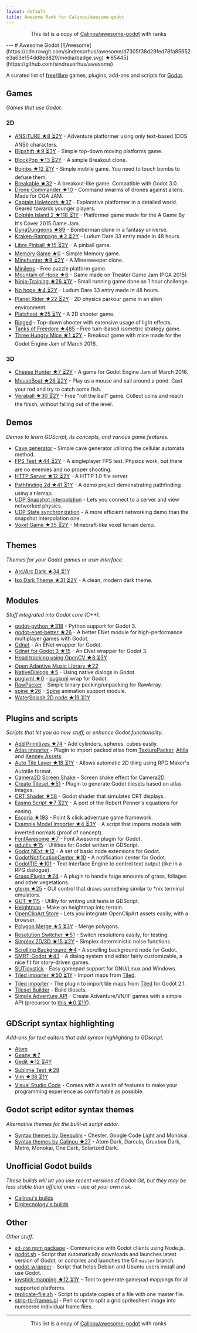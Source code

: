 ```yaml
---
layout: default
title: Awesome Rank for Calinou/awesome-godot
---
```


<p align="center">
	This list is a copy of <a href="https://github.com/Calinou/awesome-godot">Calinou/awesome-godot</a> with ranks
</p>
---
# Awesome Godot [![Awesome](https://cdn.rawgit.com/sindresorhus/awesome/d7305f38d29fed78fa85652e3a63e154dd8e8829/media/badge.svg) ★85445](https://github.com/sindresorhus/awesome)

A curated list of [free/libre](https://gnu.org/philosophy/free-sw.html) games, plugins, add-ons and scripts for [Godot](https://godotengine.org).

## Games

*Games that use Godot.*

### 2D

- [ANSiTURE ★8 ⏳2Y](https://github.com/w84death/ansiture) -  Adventure platformer using only text-based (DOS ANSI) characters.
- [Blipshift ★9 ⏳3Y](https://github.com/wardsky/blipshift) - Simple top-down moving platforms game.
- [BlockPop ★13 ⏳2Y](https://github.com/vnen/blockpop) - A simple Breakout clone.
- [Bombs ★12 ⏳1Y](https://github.com/randyyaj/Bombs) - Simple mobile game. You need to touch bombs to defuse them.
- [Breakable ★32](https://github.com/didier-v/breakable) - A breakout-like game. Compatible with Godot 3.0.
- [Drone Commander ★10](https://github.com/securas/Drone_Commander) - Command swarms of drones against aliens. Made for CGA JAM.
- [Captain Holetooth ★37](https://github.com/Hirnbix/captain-holetooth) - Explorative platformer in a detailed world. Geared towards younger players.
- [Dolphin Island 2 ★118 ⏳1Y](https://github.com/janmarcano/Dolphin-Island-2) - Platformer game made for the A Game By It's Cover 2015 Game Jam.
- [DynaDungeons ★89](https://github.com/akien-mga/dynadungeons) - Bomberman clone in a fantasy universe.
- [Kraken-Rampage ★2 ⏳2Y](https://github.com/randyyaj/Kraken-Rampage) - Ludum Dare 33 entry made in 48 hours.
- [Libre Pinball ★15 ⏳2Y](https://github.com/Calinou/libre-pinball) - A pinball game.
- [Memory Game ★0](https://github.com/Tzoop/MemoryGame) - Simple Memory game.
- [Minehunter ★8 ⏳2Y](https://github.com/genete/Minehunter) - A Minesweeper clone.
- [Minilens](http://kobuge-games.github.io/minilens/) - Free puzzle platform game.
- [Mountain of Hope ★6](https://github.com/w84death/mountain-of-hope) - Game made on Theater Game Jam (PGA 2015)
- [Ninja-Training ★26 ⏳1Y](https://github.com/KOBUGE-Games/Ninja-Training) - Small running game done as 1 hour challenge.
- [No hope ★4 ⏳2Y](https://github.com/sergicollado/no_hope_LD33) - Ludum Dare 33 entry made in 48 hours.
- [Planet Rider ★22 ⏳2Y](https://github.com/FEDE0D/Planet-Rider) - 2D physics parkour game in an alien environment.
- [Platshoot ★25 ⏳1Y](https://github.com/Calinou/platshoot) - A 2D shooter game.
- [Ringed](https://github.com/KOBUGE-Games/ringed) - Top-down shooter with extensive usage of light effects.
- [Tanks of Freedom ★485](https://github.com/w84death/Tanks-of-Freedom) - Free turn-based isometric strategy game.
- [Three Hungry Mice ★1 ⏳2Y](https://github.com/delstuff/threeHungryMice) - Breakout game with mice made for the Godot Engine Jam of March 2016.

### 3D

- [Cheese Hunter ★7 ⏳2Y](https://github.com/khairul169/cheese-hunter) - A game for Godot Engine Jam of March 2016.
- [MouseBoat ★28 ⏳2Y](https://github.com/CowThing/MouseBoat) - Play as a mouse and sail around a pond. Cast your rod and try to catch some fish.
- [Veraball ★30 ⏳2Y](https://github.com/Veraball/veraball) - Free "roll the ball" game. Collect coins and reach the finish, without falling out of the level.

## Demos

*Demos to learn GDScript, its concepts, and various game features.*

- [Cave generator](https://gitlab.com/TeddyDD/Godot-Cave-Generato) - Simple cave generator utilizing the cellular automata method.
- [FPS Test ★44 ⏳2Y](https://github.com/Calinou/fps-test) - A singleplayer FPS test. Physics work, but there are no enemies and no proper shooting.
- [HTTP Server ★12 ⏳2Y](https://github.com/KOBUGE-Games/godot-httpd) - A HTTP 1.0 file server.
- [Pathfinding 2d ★41 ⏳1Y](https://github.com/FEDE0D/godot-pathfinding2d-demo) - A demo project demonstrating pathfinding using a tilemap.
- [UDP Snapshot interpolation](https://github.com/jrimclean/godot-snapshot-interpolation-demo) - Lets you connect to a server and view networked physics.
- [UDP State synchronization](https://github.com/jrimclean/godot-state-sync-demo) - A more efficient networking demo than the snapshot interpolation one.
- [Voxel Game ★35 ⏳2Y](https://github.com/toger5/Godot-Voxel-Game-MineCraftClone) - Minecraft-like voxel terrain demo.

## Themes

*Themes for your Godot games or user interface.*

- [Arc/Arc Dark ★34 ⏳1Y](https://github.com/Geequlim/godot-themes)
- [Iso Dark Theme ★31 ⏳2Y](https://github.com/GalanCM/Iso-Themes) - A clean, modern dark theme.

## Modules

*Stuff integrated into Godot core (C++).*

- [godot-python ★318](https://github.com/touilleMan/godot-python) - Python support for Godot 3.
- [godot-enet-better ★26](https://github.com/Faless/godot-enet-better) - A better ENet module for high-performance multiplayer games with Godot.
- [Gdnet](https://github.com/jrimclean/gdnet) - An ENet wrapper for Godot.
- [Gdnet for Godot 3 ★15](https://github.com/PerduGames/gdnet3) - An ENet wrapper for Godot 3.
- [Head tracking using OpenCV ★8 ⏳3Y](https://github.com/antarktikali/godot-opencv-gpu-perspective)
- [Open Adaptive Music Library ★22](https://github.com/oamldev/oamlGodotModule)
- [NativeDialogs ★5](https://github.com/GodotExplorer/NativeDialogs) - Using native dialogs in Godot.
- [pugixml ★0](https://github.com/GodotExplorer/pugixml) - [pugixml](https://pugixml.org/) wrap for Godot.
- [RawPacker](https://github.com/jrimclean/rawpacker) - Simple binary packing/unpacking for RawArray.
- [spine ★26](https://github.com/GodotExplorer/spine) - [Spine](http://esotericsoftware.com/) animation support module.
- [WaterSplash 2D node ★19 ⏳1Y](https://github.com/laverneth/WaterSplash)

## Plugins and scripts

*Scripts that let you do new stuff, or enhance Godot functionality.*

- [Add Primitives ★74](https://github.com/TheHX/add_primitives) - Add cylinders, spheres, cubes easily.
- [Atlas importer](https://github.com/Geequlim/godot-code/tree/master/addons/atlas_importer) - Plugin to import packed atlas from [TexturePacker](https://www.codeandweb.com/texturepacker), [Attila](https://github.com/r-lyeh/attila) and [Kenney Assets](https://kenney.nl/assets).
- [Auto Tile Layer ★18 ⏳1Y](https://github.com/leezh/autotile) - Allows automatic 2D tiling using RPG Maker's Autotile format.
- [Camera2D Screen Shake](https://godotengine.org/qa/438/camera2d-screen-shake-extension) - Screen shake effect for Camera2D.
- [Create Tileset ★51](https://github.com/vinod8990/godot_plugins) - Plugin to generate Godot tilesets based on atlas images.
- [CRT Shader ★58](https://github.com/henriquelalves/SimpleGodotCRTShader) - Godot shader that simulates CRT displays.
- [Easing Script ★7 ⏳2Y](https://github.com/impmja/godot-easing) - A port of the Robert Penner's equations for easing.
- [Escoria ★193](https://github.com/godotengine/escoria) - Point & click adventure game framework.
- [Example Model Importer ★4 ⏳3Y](https://github.com/TheHX/godot_examples) - A script that imports models with inverted normals (proof of concept).
- [FontAwesome ★7](https://github.com/GodotExplorer/FontAwesome) - Font Awesome plugin for Godot.
- [gdutils ★15](https://github.com/GodotExplorer/gdutils) - Utilities for Godot written in GDScript.
- [Godot NExt ★12](https://github.com/willnationsdev/godot-next) - A set of basic node extensions for Godot.
- [GodotNotificationCenter ★10](https://github.com/didier-v/GodotNotificationCenter) - A notification center for Godot.
- [GodotTIE ★101](https://github.com/henriquelalves/GodotTIE) - Text Interface Engine to control text output (like in a RPG dialogue).
- [Grass Plugin ★24](https://github.com/marcosbitetti/grass_plugin_4_godot) - A plugin to handle huge amounts of grass, foliages and other vegetations.
- [gterm ★25](https://github.com/TeddyDD/gterm) - GUI control that draws something similar to \*nix terminal emulators.
- [GUT ★115](https://github.com/bitwes/Gut) - Utility for writing unit tests in GDScript.
- [Heightmap](https://gist.github.com/TheHX/94a83dea1a0f932d5805) - Make an heightmap into terrain.
- [OpenClipArt Store](https://github.com/vinod8990/godot_plugins/tree/master/OpenClipArt_Store) - Lets you integrate OpenClipArt assets easily, with a browser.
- [Polygon Merge ★5 ⏳3Y](https://github.com/ScyDev/Godot-Scripts) - Merge polygons.
- [Resolution Switcher ★51](https://github.com/vinod8990/godot_plugins) - Switch resolutions easily, for testing.
- [Simplex 2D/3D ★15 ⏳2Y](https://github.com/OvermindDL1/Godot-Helpers) - Simplex deterministic noise functions.
- [Scrolling Background ★4](https://github.com/dploeger/godot-scrollingbackground) - A scrolling background node for Godot.
- [SMRT-Godot ★43](https://github.com/brunosxs/SMRT-Godot) - A dialog system and editor fairly customizable, a nice fit for story-driven games.
- [SUTjoystick](https://gitlab.com/shine-upon-thee/joystick) - Easy gamepad support for GNU/Linux and Windows.
- [Tiled importer ★50 ⏳1Y](https://github.com/MrGreenTea/GodotTiledImporter) - Import maps from [Tiled](http://mapeditor.org).
- [Tiled importer](https://github.com/Geequlim/godot-code/tree/master/addons/tiled_importer) - The plugin to import tile maps from [Tiled](http://www.mapeditor.org/) for Godot 2.1.
- [Tileset Builder](https://gist.github.com/Calinou/27e979ab0a35500c3381) - Build tilesets.
- [Simple Adventure API](https://github.com/Biarity/godot-adventure-api) - Create Adventure/VN/IF games with a simple API (precursor to [this ★0 ⏳1Y](https://github.com/Biarity/Godot-Adventure-Framework)).

## GDScript syntax highlighting

*Add-ons for text editors that add syntax highlighting to GDscript.*

- [Atom](https://atom.io/packages/lang-gdscript)
- [Geany ★7](https://github.com/haimat/GDScript-Geany)
- [Gedit ★12 ⏳4Y](https://github.com/haimat/GDScript-gedit)
- [Sublime Text ★29](https://github.com/beefsack/GDScript-sublime)
- [Vim ★38 ⏳1Y](https://github.com/quabug/vim-gdscript)
- [Visual Studio Code](https://marketplace.visualstudio.com/items?itemName=geequlim.godot-tools) - Comes with a wealth of features to make your programming experience as comfortable as possible.

## Godot script editor syntax themes

*Alternative themes for the built-in script editor.*

- [Syntax themes by Geequlim](https://github.com/Geequlim/godot-themes/tree/master/syntax) - Chester, Google Code Light and Monokai.
- [Syntax themes by Calinou ★27](https://github.com/Calinou/godot-syntax-themes) - Atom Dark, Darcula, Gruvbox Dark, Metro, Monokai, One Dark, Solarized Dark.

## Unofficial Godot builds

*Those builds will let you use recent versions of Godot Git, but they may be less stable than official ones – use at your own risk.*

- [Calinou's builds](https://godot.hugo.pro/)
- [Digitecnology's builds](http://godot3builds.digitecnology.com/)

## Other

*Other stuff.*

- [`gd-com` npm package](https://www.npmjs.com/package/gd-com) - Communicate with Godot clients using Node.js.
- [godot.sh](https://github.com/adolson/godot-stuff/blob/master/godot.sh) - Script that automatically downloads and launches latest version of Godot, or compiles and launches the Git `master` branch.
- [godot-wrapper](https://github.com/nsrosenqvist/godot-wrapper.git) - Script that helps Debian and Ubuntu users install and use Godot.
- [joystick-mapping ★12 ⏳1Y](https://github.com/Hinsbart/joystick-mapping) - Tool to generate gamepad mappings for all supported platforms.
- [replicate-file.sh](https://github.com/adolson/godot-stuff/blob/master/replicate-file.sh) - Script to update copies of a file with one master file.
- [strip-to-frames.pl](https://github.com/adolson/godot-stuff/blob/master/strip-to-frames.pl) - Perl script to split a grid spritesheet image into numbered individual frame files.
---
<p align="center">
	This list is a copy of <a href="https://github.com/Calinou/awesome-godot">Calinou/awesome-godot</a> with ranks
</p>
